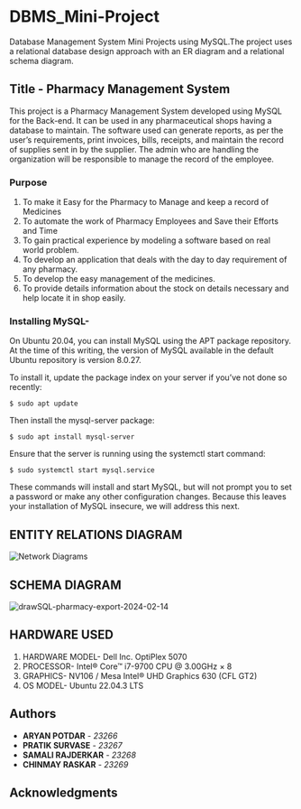 # DBMS_Mini-Project
Database Management System Mini Projects using MySQL.The project uses a relational database design approach with an ER diagram and a relational schema diagram.

## Title - Pharmacy Management System

This project is a Pharmacy Management System developed using MySQL for the Back-end. It can be used in any pharmaceutical shops having a database to maintain. The software used can generate reports, as per the user’s requirements, print invoices, bills, receipts, and maintain the record of supplies sent in by the supplier. The admin who are handling the organization will be responsible to manage the record of the employee.

### Purpose
1. To make it Easy for the Pharmacy to Manage and keep a record of Medicines
2. To automate the work of Pharmacy Employees and Save their Efforts and Time
3. To gain practical experience by modeling a software based on real world problem.
4. To develop an application that deals with the day to day requirement of any pharmacy.
5. To develop the easy management of the medicines.
6. To provide details information about the stock on details necessary and help locate it in shop easily.


### Installing MySQL-
On Ubuntu 20.04, you can install MySQL using the APT package repository. At the time of this writing, the version of MySQL available in the default Ubuntu repository is version 8.0.27.

To install it, update the package index on your server if you’ve not done so recently:
```
$ sudo apt update
```
Then install the mysql-server package:
```
$ sudo apt install mysql-server
```
Ensure that the server is running using the systemctl start command:
```
$ sudo systemctl start mysql.service
```
These commands will install and start MySQL, but will not prompt you to set a password or make any other configuration changes. Because this leaves your installation of MySQL insecure, we will address this next.

## ENTITY RELATIONS DIAGRAM
![Network Diagrams](https://github.com/Potdar09/DBMS_Mini-Project/assets/149302716/2858f43b-0c69-4d72-b163-6a8cb8181fb9)


## SCHEMA DIAGRAM
![drawSQL-pharmacy-export-2024-02-14](https://github.com/Potdar09/DBMS_Mini-Project/assets/149302716/329395ad-638c-40c0-8feb-629aa9022ab9)


## HARDWARE USED

1. HARDWARE MODEL- Dell Inc. OptiPlex 5070
2. PROCESSOR- Intel® Core™ i7-9700 CPU @ 3.00GHz × 8
3. GRAPHICS- NV106 / Mesa Intel® UHD Graphics 630 (CFL GT2)
4. OS MODEL- Ubuntu 22.04.3 LTS


## Authors

* **ARYAN POTDAR** - *23266*
* **PRATIK SURVASE** - *23267*
* **SAMALI RAJDERKAR** - *23268*
* **CHINMAY RASKAR** - *23269*



## Acknowledgments

